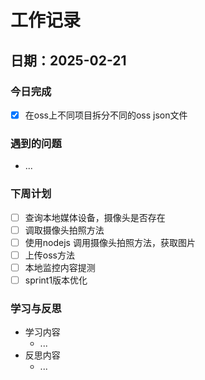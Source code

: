 # 工作记录

## 日期：2025-02-21

### 今日完成

- [x] 在oss上不同项目拆分不同的oss json文件

### 遇到的问题

- ...

### 下周计划

- [ ] 查询本地媒体设备，摄像头是否存在
- [ ] 调取摄像头拍照方法
- [ ] 使用nodejs 调用摄像头拍照方法，获取图片
- [ ] 上传oss方法
- [ ] 本地监控内容提测
- [ ] sprint1版本优化

### 学习与反思

- 学习内容
  - ...
- 反思内容
  - ...
